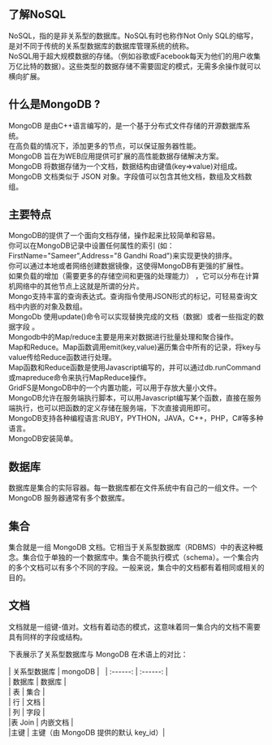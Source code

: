 ## 了解NoSQL
NoSQL，指的是非关系型的数据库。NoSQL有时也称作Not Only SQL的缩写，是对不同于传统的关系型数据库的数据库管理系统的统称。  
NoSQL用于超大规模数据的存储。（例如谷歌或Facebook每天为他们的用户收集万亿比特的数据）。这些类型的数据存储不需要固定的模式，无需多余操作就可以横向扩展。

## 什么是MongoDB ?
MongoDB 是由C++语言编写的，是一个基于分布式文件存储的开源数据库系统。  
在高负载的情况下，添加更多的节点，可以保证服务器性能。  
MongoDB 旨在为WEB应用提供可扩展的高性能数据存储解决方案。  
MongoDB 将数据存储为一个文档，数据结构由键值(key=>value)对组成。MongoDB 文档类似于 JSON 对象。字段值可以包含其他文档，数组及文档数组。

## 主要特点
MongoDB的提供了一个面向文档存储，操作起来比较简单和容易。  
你可以在MongoDB记录中设置任何属性的索引 (如：FirstName="Sameer",Address="8 Gandhi Road")来实现更快的排序。  
你可以通过本地或者网络创建数据镜像，这使得MongoDB有更强的扩展性。  
如果负载的增加（需要更多的存储空间和更强的处理能力） ，它可以分布在计算机网络中的其他节点上这就是所谓的分片。  
Mongo支持丰富的查询表达式。查询指令使用JSON形式的标记，可轻易查询文档中内嵌的对象及数组。  
MongoDb 使用update()命令可以实现替换完成的文档（数据）或者一些指定的数据字段 。  
Mongodb中的Map/reduce主要是用来对数据进行批量处理和聚合操作。  
Map和Reduce。Map函数调用emit(key,value)遍历集合中所有的记录，将key与value传给Reduce函数进行处理。  
Map函数和Reduce函数是使用Javascript编写的，并可以通过db.runCommand或mapreduce命令来执行MapReduce操作。  
GridFS是MongoDB中的一个内置功能，可以用于存放大量小文件。  
MongoDB允许在服务端执行脚本，可以用Javascript编写某个函数，直接在服务端执行，也可以把函数的定义存储在服务端，下次直接调用即可。  
MongoDB支持各种编程语言:RUBY，PYTHON，JAVA，C++，PHP，C#等多种语言。  
MongoDB安装简单。  

## 数据库  
数据库是集合的实际容器。每一数据库都在文件系统中有自己的一组文件。一个 MongoDB 服务器通常有多个数据库。

## 集合  
集合就是一组 MongoDB 文档。它相当于关系型数据库（RDBMS）中的表这种概念。集合位于单独的一个数据库中。集合不能执行模式（schema）。一个集合内的多个文档可以有多个不同的字段。一般来说，集合中的文档都有着相同或相关的目的。

## 文档  
文档就是一组键-值对。文档有着动态的模式，这意味着同一集合内的文档不需要具有同样的字段或结构。

下表展示了关系型数据库与 MongoDB 在术语上的对比：  

| 关系型数据库 | mongoDB |      
| :------: | :------: |  
| 数据库	| 数据库 |  
| 表	| 集合  |  
| 行	| 文档  |  
| 列	| 字段  |  
|表 Join	| 内嵌文档  |  
|主键	| 主键（由 MongoDB 提供的默认 key_id）|  




